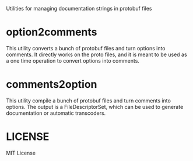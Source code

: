 Utilities for managing documentation strings in protobuf files

# option2comments

This utility converts a bunch of protobuf files and turn options into comments.
It directly works on the proto files, and it is meant to be used as a one time operation to convert options into comments.

# comments2option

This utility compile a bunch of protobuf files and turn comments into options.
The output is a FileDescriptorSet, which can be used to generate documentation or automatic transcoders.

# LICENSE

MIT License